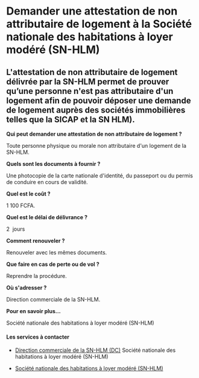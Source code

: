 # Demander une attestation de non attributaire de logement à la Société nationale des habitations à loyer modéré (SN-HLM)

L'attestation de non attributaire de logement délivrée par la SN-HLM permet de prouver qu’une personne n'est pas attributaire d'un logement afin de pouvoir déposer une demande de logement auprès des sociétés immobilières telles que la SICAP et la SN HLM).
---------------------------------------------------------------------------------------------------------------------------------------------------------------------------------------------------------------------------------------------------------------

**Qui peut demander une attestation de non attributaire de logement ?**

Toute personne physique ou morale non attributaire d'un logement de la SN-HLM.

**Quels sont les documents à fournir ?**

Une photocopie de la carte nationale d'identité, du passeport ou du permis de conduire en cours de validité.

**Quel est le coût ?**

1 100 FCFA.  

**Quel est le délai de délivrance ?**

2  jours  

**Comment renouveler ?**

Renouveler avec les mêmes documents.  

**Que faire en cas de perte ou de vol ?**

Reprendre la procédure.  

**Où s'adresser ?**

Direction commerciale de la SN-HLM.  

**Pour en savoir plus...**

Société nationale des habitations à loyer modéré (SN-HLM)

#### Les services à contacter

*   [Direction commerciale de la SN-HLM (DC)](../../../services/direction-commerciale-de-la-sn-hlm-dc.md) Société nationale des habitations à loyer modéré (SN-HLM)  
    
*   [Société nationale des habitations à loyer modéré (SN-HLM)](../../../services/societe-nationale-des-habitations-a-loyer-modere-sn-hlm.md)